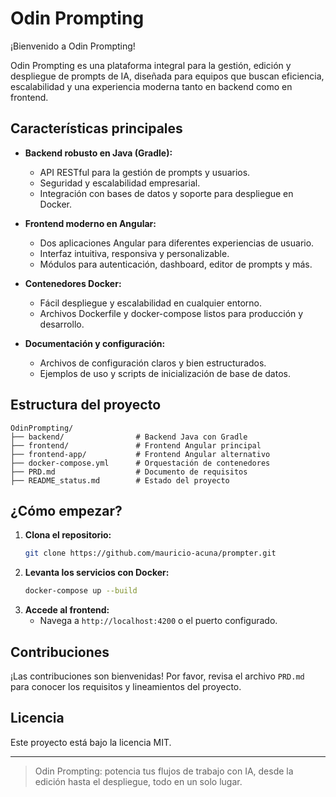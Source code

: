 # Odin Prompting

¡Bienvenido a Odin Prompting!

Odin Prompting es una plataforma integral para la gestión, edición y despliegue de prompts de IA, diseñada para equipos que buscan eficiencia, escalabilidad y una experiencia moderna tanto en backend como en frontend.

## Características principales

- **Backend robusto en Java (Gradle):**
  - API RESTful para la gestión de prompts y usuarios.
  - Seguridad y escalabilidad empresarial.
  - Integración con bases de datos y soporte para despliegue en Docker.

- **Frontend moderno en Angular:**
  - Dos aplicaciones Angular para diferentes experiencias de usuario.
  - Interfaz intuitiva, responsiva y personalizable.
  - Módulos para autenticación, dashboard, editor de prompts y más.

- **Contenedores Docker:**
  - Fácil despliegue y escalabilidad en cualquier entorno.
  - Archivos Dockerfile y docker-compose listos para producción y desarrollo.

- **Documentación y configuración:**
  - Archivos de configuración claros y bien estructurados.
  - Ejemplos de uso y scripts de inicialización de base de datos.

## Estructura del proyecto

```
OdinPrompting/
├── backend/                # Backend Java con Gradle
├── frontend/               # Frontend Angular principal
├── frontend-app/           # Frontend Angular alternativo
├── docker-compose.yml      # Orquestación de contenedores
├── PRD.md                  # Documento de requisitos
├── README_status.md        # Estado del proyecto
```

## ¿Cómo empezar?

1. **Clona el repositorio:**
   ```sh
   git clone https://github.com/mauricio-acuna/prompter.git
   ```
2. **Levanta los servicios con Docker:**
   ```sh
   docker-compose up --build
   ```
3. **Accede al frontend:**
   - Navega a `http://localhost:4200` o el puerto configurado.

## Contribuciones

¡Las contribuciones son bienvenidas! Por favor, revisa el archivo `PRD.md` para conocer los requisitos y lineamientos del proyecto.

## Licencia

Este proyecto está bajo la licencia MIT.

---

> Odin Prompting: potencia tus flujos de trabajo con IA, desde la edición hasta el despliegue, todo en un solo lugar.
